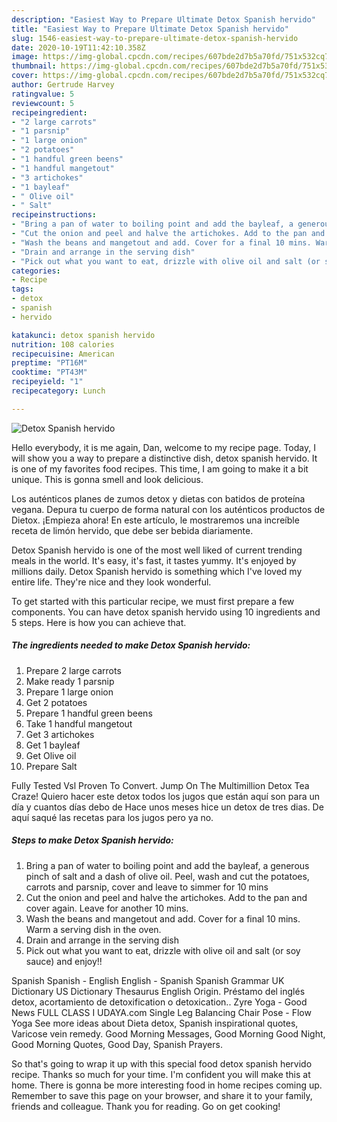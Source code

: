 ```yaml
---
description: "Easiest Way to Prepare Ultimate Detox Spanish hervido"
title: "Easiest Way to Prepare Ultimate Detox Spanish hervido"
slug: 1546-easiest-way-to-prepare-ultimate-detox-spanish-hervido
date: 2020-10-19T11:42:10.358Z
image: https://img-global.cpcdn.com/recipes/607bde2d7b5a70fd/751x532cq70/detox-spanish-hervido-recipe-main-photo.jpg
thumbnail: https://img-global.cpcdn.com/recipes/607bde2d7b5a70fd/751x532cq70/detox-spanish-hervido-recipe-main-photo.jpg
cover: https://img-global.cpcdn.com/recipes/607bde2d7b5a70fd/751x532cq70/detox-spanish-hervido-recipe-main-photo.jpg
author: Gertrude Harvey
ratingvalue: 5
reviewcount: 5
recipeingredient:
- "2 large carrots"
- "1 parsnip"
- "1 large onion"
- "2 potatoes"
- "1 handful green beens"
- "1 handful mangetout"
- "3 artichokes"
- "1 bayleaf"
- " Olive oil"
- " Salt"
recipeinstructions:
- "Bring a pan of water to boiling point and add the bayleaf, a generous pinch of salt and a dash of olive oil. Peel, wash and cut the potatoes, carrots and parsnip, cover and leave to simmer for 10 mins"
- "Cut the onion and peel and halve the artichokes. Add to the pan and cover again. Leave for another 10 mins."
- "Wash the beans and mangetout and add. Cover for a final 10 mins. Warm a serving dish in the oven."
- "Drain and arrange in the serving dish"
- "Pick out what you want to eat, drizzle with olive oil and salt (or soy sauce) and enjoy!!"
categories:
- Recipe
tags:
- detox
- spanish
- hervido

katakunci: detox spanish hervido 
nutrition: 108 calories
recipecuisine: American
preptime: "PT16M"
cooktime: "PT43M"
recipeyield: "1"
recipecategory: Lunch

---
```



![Detox Spanish hervido](https://img-global.cpcdn.com/recipes/607bde2d7b5a70fd/751x532cq70/detox-spanish-hervido-recipe-main-photo.jpg)

Hello everybody, it is me again, Dan, welcome to my recipe page. Today, I will show you a way to prepare a distinctive dish, detox spanish hervido. It is one of my favorites food recipes. This time, I am going to make it a bit unique. This is gonna smell and look delicious.

Los auténticos planes de zumos detox y dietas con batidos de proteína vegana. Depura tu cuerpo de forma natural con los auténticos productos de Dietox. ¡Empieza ahora! En este artículo, le mostraremos una increíble receta de limón hervido, que debe ser bebida diariamente.

Detox Spanish hervido is one of the most well liked of current trending meals in the world. It's easy, it's fast, it tastes yummy. It's enjoyed by millions daily. Detox Spanish hervido is something which I've loved my entire life. They're nice and they look wonderful.


To get started with this particular recipe, we must first prepare a few components. You can have detox spanish hervido using 10 ingredients and 5 steps. Here is how you can achieve that.

<!--inarticleads1-->

##### The ingredients needed to make Detox Spanish hervido:

1. Prepare 2 large carrots
1. Make ready 1 parsnip
1. Prepare 1 large onion
1. Get 2 potatoes
1. Prepare 1 handful green beens
1. Take 1 handful mangetout
1. Get 3 artichokes
1. Get 1 bayleaf
1. Get  Olive oil
1. Prepare  Salt


Fully Tested Vsl Proven To Convert. Jump On The Multimillion Detox Tea Craze! Quiero hacer este detox todos los jugos que están aquí son para un día y cuantos días debo de Hace unos meses hice un detox de tres dias. De aquí saqué las recetas para los jugos pero ya no. 

<!--inarticleads2-->

##### Steps to make Detox Spanish hervido:

1. Bring a pan of water to boiling point and add the bayleaf, a generous pinch of salt and a dash of olive oil. Peel, wash and cut the potatoes, carrots and parsnip, cover and leave to simmer for 10 mins
1. Cut the onion and peel and halve the artichokes. Add to the pan and cover again. Leave for another 10 mins.
1. Wash the beans and mangetout and add. Cover for a final 10 mins. Warm a serving dish in the oven.
1. Drain and arrange in the serving dish
1. Pick out what you want to eat, drizzle with olive oil and salt (or soy sauce) and enjoy!!


Spanish Spanish - English English - Spanish Spanish Grammar UK Dictionary US Dictionary Thesaurus English Origin. Préstamo del inglés detox, acortamiento de detoxification o detoxication.. Zyre Yoga - Good News FULL CLASS I UDAYA.com Single Leg Balancing Chair Pose - Flow Yoga See more ideas about Dieta detox, Spanish inspirational quotes, Varicose vein remedy. Good Morning Messages, Good Morning Good Night, Good Morning Quotes, Good Day, Spanish Prayers. 

So that's going to wrap it up with this special food detox spanish hervido recipe. Thanks so much for your time. I'm confident you will make this at home. There is gonna be more interesting food in home recipes coming up. Remember to save this page on your browser, and share it to your family, friends and colleague. Thank you for reading. Go on get cooking!
